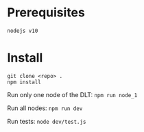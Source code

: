 # Prerequisites

`nodejs v10`

# Install

```
git clone <repo> .
npm install
```
<!-- reformat the code -->

Run only one node of the DLT: `npm run node_1`

Run all nodes: `npm run dev`

Run tests: `node dev/test.js`


<!-- readme/blockchain-1.png
readme/blockchain-2.png
readme/blockchain-3.png -->
